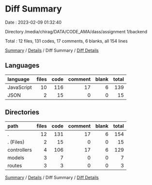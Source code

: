 # Diff Summary

Date : 2023-02-09 01:32:40

Directory /media/chirag/DATA/CODE_AMA/dass/assignment 1/backend

Total : 12 files,  131 codes, 17 comments, 6 blanks, all 154 lines

[Summary](results.md) / [Details](details.md) / Diff Summary / [Diff Details](diff-details.md)

## Languages
| language | files | code | comment | blank | total |
| :--- | ---: | ---: | ---: | ---: | ---: |
| JavaScript | 10 | 116 | 17 | 6 | 139 |
| JSON | 2 | 15 | 0 | 0 | 15 |

## Directories
| path | files | code | comment | blank | total |
| :--- | ---: | ---: | ---: | ---: | ---: |
| . | 12 | 131 | 17 | 6 | 154 |
| . (Files) | 2 | 15 | 0 | 0 | 15 |
| controllers | 4 | 106 | 17 | 6 | 129 |
| models | 3 | 7 | 0 | 0 | 7 |
| routes | 3 | 3 | 0 | 0 | 3 |

[Summary](results.md) / [Details](details.md) / Diff Summary / [Diff Details](diff-details.md)